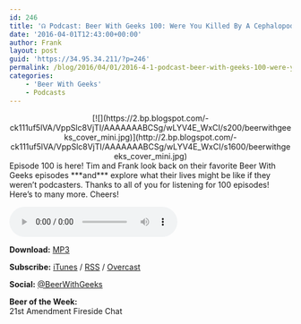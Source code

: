 ```yaml
---
id: 246
title: '☊ Podcast: Beer With Geeks 100: Were You Killed By A Cephalopod?'
date: '2016-04-01T12:43:00+00:00'
author: Frank
layout: post
guid: 'https://34.95.34.211/?p=246'
permalink: /blog/2016/04/01/2016-4-1-podcast-beer-with-geeks-100-were-you-killed-by-a-cephalopod/
categories:
    - 'Beer With Geeks'
    - Podcasts
---
```


<div class="separator" style="clear: both; text-align: center;">[![](https://2.bp.blogspot.com/-ck111uf5lVA/VppSlc8VjTI/AAAAAAABCSg/wLYV4E_WxCI/s200/beerwithgeeks_cover_mini.jpg)](http://2.bp.blogspot.com/-ck111uf5lVA/VppSlc8VjTI/AAAAAAABCSg/wLYV4E_WxCI/s1600/beerwithgeeks_cover_mini.jpg)</div>Episode 100 is here! Tim and Frank look back on their favorite Beer With Geeks episodes ***and*** explore what their lives might be like if they weren’t podcasters. Thanks to all of you for listening for 100 episodes! Here’s to many more. Cheers!

<audio controls="controls"><source src="http://www.podtrac.com/pts/redirect.mp3/archive.org/download/BWG100/BWG100.mp3" type="audio/mpeg"></source><embed height="80px" width="100px"></embed> Your browser does not support this audio</audio>

**Download:** [MP3](http://www.podtrac.com/pts/redirect.mp3/archive.org/download/BWG100/BWG100.mp3)  
  
**Subscribe:** [iTunes](https://itunes.apple.com/us/podcast/beer-with-geeks/id910485914?mt=2) / [RSS](http://feeds.feedburner.com/beerwithgeeks) / [Overcast](https://overcast.fm/itunes910485914/beer-with-geeks-a-geek-pop-culture-podcast)  
  
**Social:** [@BeerWithGeeks](https://twitter.com/beerwithgeeks)

**Beer of the Week:**   
21st Amendment Fireside Chat